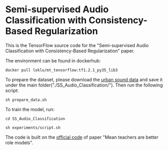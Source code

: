 # Semi-supervised Audio Classification with Consistency-Based Regularization

This is the TensorFlow source code for the "Semi-supervised Audio Classification with Consistency-Based Regularization" paper.

The environment can be found in dockerhub:

`docker pull loklu/mt_tensorflow:tf1.2.1_py35_lib3`

To prepare the dataset, please download the [urban sound data](https://www.kaggle.com/pavansanagapati/urban-sound-classification) and save it under the main folder("./SS_Audio_Classification/"). Then run the following script:

`sh prepare_data.sh`

To train the model, run:

`cd SS_Audio_Classification`

`sh experiments/script.sh`

The code is built on the [official code](https://github.com/CuriousAI/mean-teacher) of paper "Mean teachers are better role models".

